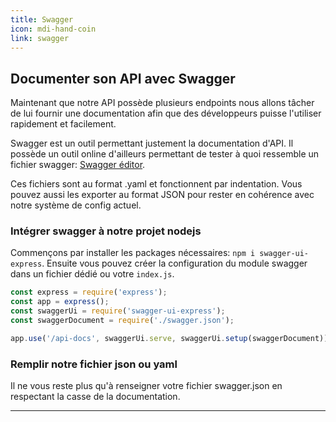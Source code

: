 ```yaml
---
title: Swagger
icon: mdi-hand-coin
link: swagger
---
```


<div id='swagger'></div>

## Documenter son API avec Swagger

Maintenant que notre API possède plusieurs endpoints nous allons tâcher de lui fournir une documentation afin que des développeurs puisse l'utiliser rapidement et facilement.

Swagger est un outil permettant justement la documentation d'API. Il possède un outil online d'ailleurs permettant de tester à quoi ressemble un fichier swagger: [Swagger éditor](https://editor.swagger.io/).

Ces fichiers sont au format .yaml et fonctionnent par indentation. Vous pouvez aussi les exporter au format JSON pour rester en cohérence avec notre système de config actuel.

### Intégrer swagger à notre projet nodejs

Commençons par installer les packages nécessaires: `npm i swagger-ui-express`.
Ensuite vous pouvez créer la configuration du module swagger dans un fichier dédié ou votre `index.js`.

```javascript
const express = require('express');
const app = express();
const swaggerUi = require('swagger-ui-express');
const swaggerDocument = require('./swagger.json');

app.use('/api-docs', swaggerUi.serve, swaggerUi.setup(swaggerDocument));

```

### Remplir notre fichier json ou yaml

Il ne vous reste plus qu'à renseigner votre fichier swagger.json en respectant la casse de la documentation.

---
</div>
